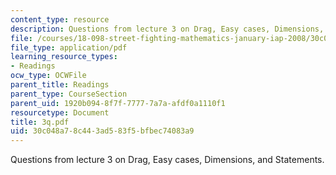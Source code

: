 ```yaml
---
content_type: resource
description: Questions from lecture 3 on Drag, Easy cases, Dimensions, and Statements.
file: /courses/18-098-street-fighting-mathematics-january-iap-2008/30c048a78c443ad583f5bfbec74083a9_3q.pdf
file_type: application/pdf
learning_resource_types:
- Readings
ocw_type: OCWFile
parent_title: Readings
parent_type: CourseSection
parent_uid: 1920b094-8f7f-7777-7a7a-afdf0a1110f1
resourcetype: Document
title: 3q.pdf
uid: 30c048a7-8c44-3ad5-83f5-bfbec74083a9
---
```

Questions from lecture 3 on Drag, Easy cases, Dimensions, and Statements.

